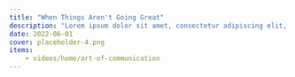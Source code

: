 ```yaml
---
title: "When Things Aren't Going Great"
description: "Lorem ipsum dolor sit amet, consectetur adipiscing elit, sed do eiusmod tempor incididunt ut labore et dolore magna aliqua."
date: 2022-06-01
cover: placeholder-4.png
items:
    - videos/home/art-of-communication
---
```

